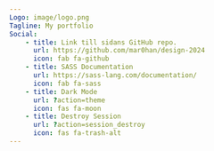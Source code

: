 ```yaml
---
Logo: image/logo.png
Tagline: My portfolio
Social:
    - title: Link till sidans GitHub repo.
      url: https://github.com/mar0han/design-2024
      icon: fab fa-github
    - title: SASS Documentation
      url: https://sass-lang.com/documentation/
      icon: fab fa-sass
    - title: Dark Mode
      url: ?action=theme
      icon: fas fa-moon
    - title: Destroy Session
      url: ?action=session_destroy
      icon: fas fa-trash-alt
---
```

